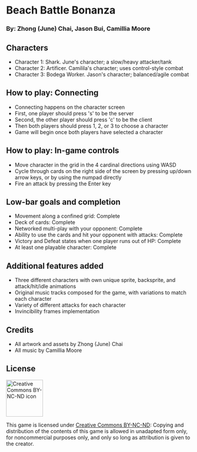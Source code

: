 # Beach Battle Bonanza
### By: Zhong (June) Chai, Jason Bui, Camillia Moore

## Characters
- Character 1: Shark. June's character; a slow/heavy attacker/tank
- Character 2: Artificer. Camilila's character; uses control-style combat
- Character 3: Bodega Worker. Jason's character; balanced/agile combat

## How to play: Connecting
- Connecting happens on the character screen
- First, one player should press 's' to be the server
- Second, the other player should press 'c' to be the client
- Then both players should press 1, 2, or 3 to choose a character
- Game will begin once both players have selected a character

## How to play: In-game controls
- Move character in the grid in the 4 cardinal directions using WASD
- Cycle through cards on the right side of the screen by pressing up/down arrow keys, or by using the numpad directly
- Fire an attack by pressing the Enter key

## Low-bar goals and completion
- Movement along a confined grid: Complete
- Deck of cards: Complete
- Networked multi-play with your opponent: Complete
- Ability to use the cards and hit your opponent with attacks: Complete
- Victory and Defeat states when one player runs out of HP: Complete
- At least one playable character: Complete

## Additional features added
- Three different characters with own unique sprite, backsprite, and attack/hit/idle animations
- Original music tracks composed for the game, with variations to match each character
- Variety of different attacks for each character
- Invincibility frames implementation

## Credits
- All artwork and assets by Zhong (June) Chai
- All music by Camillia Moore

## License
<img src="https://mirrors.creativecommons.org/presskit/buttons/88x31/png/by-nc-nd.png" width="100px" alt="Creative Commons BY-NC-ND icon" />

This game is licensed under [Creative Commons BY-NC-ND](https://creativecommons.org/licenses/by-nc-nd/4.0/): Copying and distribution of the contents of this game is allowed in unadapted form only, for noncommercial purposes only, and only so long as attribution is given to the creator.
